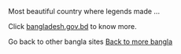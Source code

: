 Most beautiful country where legends made ... 

Click [bangladesh.gov.bd](http://www.bangladesh.gov.bd/) to know more.

Go back to other bangla sites [Back to more bangla](../bangla-portals.md)